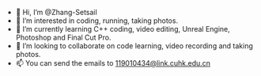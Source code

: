 - 👋 Hi, I’m @Zhang-Setsail
- 👀 I’m interested in coding, running, taking photos.
- 🌱 I’m currently learning C++ coding, video editing, Unreal Engine, Photoshop and Final Cut Pro.
- 💞️ I’m looking to collaborate on code learning, video recording and taking photos.
- 📫 You can send the emails to 119010434@link.cuhk.edu.cn

<!---
Zhang-Setsail/Zhang-Setsail is a ✨ special ✨ repository because its `README.md` (this file) appears on your GitHub profile.
You can click the Preview link to take a look at your changes.
--->
